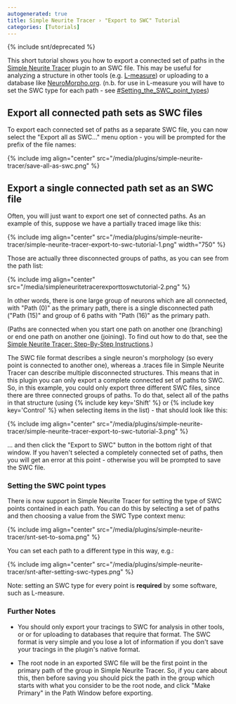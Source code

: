 ```yaml
---
autogenerated: true
title: Simple Neurite Tracer › "Export to SWC" Tutorial
categories: [Tutorials]
---
```


{% include snt/deprecated %}


This short tutorial shows you how to export a connected set of paths in the [Simple Neurite Tracer](/plugins/snt) plugin to an SWC file. This may be useful for analyzing a structure in other tools (e.g. [L-measure](http://cng.gmu.edu:8080/Lm/)) or uploading to a database like [NeuroMorpho.org](http://neuromorpho.org/). (n.b. for use in L-measure you will have to set the SWC type for each path - see [\#Setting\_the\_SWC\_point\_types](#setting-the-swc-point-types))

## Export all connected path sets as SWC files

To export each connected set of paths as a separate SWC file, you can now select the "Export all as SWC..." menu option - you will be prompted for the prefix of the file names:

{% include img align="center" src="/media/plugins/simple-neurite-tracer/save-all-as-swc.png" %}

## Export a single connected path set as an SWC file

Often, you will just want to export one set of connected paths. As an example of this, suppose we have a partially traced image like this:

{% include img align="center" src="/media/plugins/simple-neurite-tracer/simple-neurite-tracer-export-to-swc-tutorial-1.png" width="750" %}

Those are actually three disconnected groups of paths, as you can see from the path list:

{% include img align="center" src="/media/simpleneuritetracerexporttoswctutorial-2.png" %}

In other words, there is one large group of neurons which are all connected, with "Path (0)" as the primary path, there is a single disconnected path ("Path (15)" and group of 6 paths with "Path (16)" as the primary path.

(Paths are connected when you start one path on another one (branching) or end one path on another one (joining). To find out how to do that, see the [Simple Neurite Tracer: Step-By-Step Instructions](/plugins/simple-neurite-tracer/step-by-step-instructions).)

The SWC file format describes a single neuron's morphology (so every point is connected to another one), whereas a .traces file in Simple Neurite Tracer can describe multiple disconnected structures. This means that in this plugin you can only export a complete connected set of paths to SWC. So, in this example, you could only export three different SWC files, since there are three connected groups of paths. To do that, select all of the paths in that structure (using {% include key key='Shift' %} or {% include key key='Control' %} when selecting items in the list) - that should look like this:

{% include img align="center" src="/media/plugins/simple-neurite-tracer/simple-neurite-tracer-export-to-swc-tutorial-3.png" %}

... and then click the "Export to SWC" button in the bottom right of that window. If you haven't selected a completely connected set of paths, then you will get an error at this point - otherwise you will be prompted to save the SWC file.

### Setting the SWC point types

There is now support in Simple Neurite Tracer for setting the type of SWC points contained in each path. You can do this by selecting a set of paths and then choosing a value from the SWC Type context menu:

{% include img align="center" src="/media/plugins/simple-neurite-tracer/snt-set-to-soma.png" %}

You can set each path to a different type in this way, e.g.:

{% include img align="center" src="/media/plugins/simple-neurite-tracer/snt-after-setting-swc-types.png" %}

Note: setting an SWC type for every point is **required** by some software, such as L-measure.

### Further Notes

-   You should only export your tracings to SWC for analysis in other tools, or or for uploading to databases that require that format. The SWC format is very simple and you lose a lot of information if you don't save your tracings in the plugin's native format.

<!-- -->

-   The root node in an exported SWC file will be the first point in the primary path of the group in Simple Neurite Tracer. So, if you care about this, then before saving you should pick the path in the group which starts with what you consider to be the root node, and click "Make Primary" in the Path Window before exporting.


